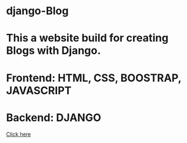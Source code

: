 # django-Blog

# This a website build for creating Blogs with  Django.

# Frontend: HTML, CSS, BOOSTRAP, JAVASCRIPT

# Backend: DJANGO

<p><a href="https://django-myblog2022.herokuapp.com/">Click here</a></p>
